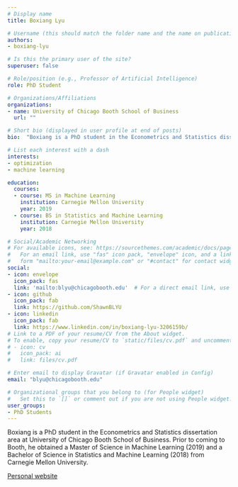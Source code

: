 ```yaml
---
# Display name
title: Boxiang Lyu

# Username (this should match the folder name and the name on publications)
authors:
- boxiang-lyu

# Is this the primary user of the site?
superuser: false

# Role/position (e.g., Professor of Artificial Intelligence)
role: PhD Student

# Organizations/Affiliations
organizations:
- name: University of Chicago Booth School of Business
  url: ""

# Short bio (displayed in user profile at end of posts)
bio:  "Boxiang is a PhD student in the Econometrics and Statistics dissertation area at University of Chicago Booth School of Business. Prior to coming to Booth, he obtained a Master of Science in Machine Learning (2019) and a Bachelor of Science in Statistics and Machine Learning (2018) from Carnegie Mellon University."

# List each interest with a dash
interests:
- optimization
- machine learning

education:
  courses:
  - course: MS in Machine Learning
    institution: Carnegie Mellon University
    year: 2019
  - course: BS in Statistics and Machine Learning
    institution: Carnegie Mellon University
    year: 2018

# Social/Academic Networking
# For available icons, see: https://sourcethemes.com/academic/docs/page-builder/#icons
#   For an email link, use "fas" icon pack, "envelope" icon, and a link in the
#   form "mailto:your-email@example.com" or "#contact" for contact widget.
social:
- icon: envelope
  icon_pack: fas
  link: 'mailto:blyu@chicagobooth.edu'  # For a direct email link, use "mailto:test@example.org".
- icon: github
  icon_pack: fab
  link: https://github.com/ShawnBLYU
- icon: linkedin
  icon_pack: fab
  link: https://www.linkedin.com/in/boxiang-lyu-3206159b/
# Link to a PDF of your resume/CV from the About widget.
# To enable, copy your resume/CV to `static/files/cv.pdf` and uncomment the lines below.
# - icon: cv
#   icon_pack: ai
#   link: files/cv.pdf

# Enter email to display Gravatar (if Gravatar enabled in Config)
email: "blyu@chicagobooth.edu"

# Organizational groups that you belong to (for People widget)
#   Set this to `[]` or comment out if you are not using People widget.
user_groups:
- PhD Students
---
```


Boxiang is a PhD student in the Econometrics and Statistics dissertation area at University of Chicago Booth School of Business. Prior to coming to Booth, he obtained a Master of Science in Machine Learning (2019) and a Bachelor of Science in Statistics and Machine Learning (2018) from Carnegie Mellon University.

[Personal website](https://voices.uchicago.edu/blyu/)
